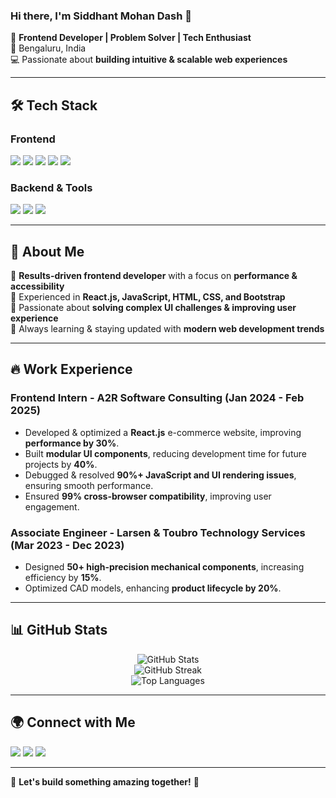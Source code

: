 ### Hi there, I'm **Siddhant Mohan Dash** 👋

🚀 **Frontend Developer | Problem Solver | Tech Enthusiast**  
📍 Bengaluru, India  
💻 Passionate about **building intuitive & scalable web experiences**  

---

## 🛠️ Tech Stack

### **Frontend**
<p>
  <img src="https://img.shields.io/badge/HTML5-%23E34F26.svg?style=for-the-badge&logo=html5&logoColor=white"/>
  <img src="https://img.shields.io/badge/CSS3-%231572B6.svg?style=for-the-badge&logo=css3&logoColor=white"/>
  <img src="https://img.shields.io/badge/JavaScript-%23F7DF1E.svg?style=for-the-badge&logo=javascript&logoColor=black"/>
  <img src="https://img.shields.io/badge/React-%2361DAFB.svg?style=for-the-badge&logo=react&logoColor=black"/>
  <img src="https://img.shields.io/badge/Bootstrap-%237952B3.svg?style=for-the-badge&logo=bootstrap&logoColor=white"/>
</p>

### **Backend & Tools**
<p>
  <img src="https://img.shields.io/badge/Node.js-%2343853D.svg?style=for-the-badge&logo=node.js&logoColor=white"/>
  <img src="https://img.shields.io/badge/Git-%23F05032.svg?style=for-the-badge&logo=git&logoColor=white"/>
  <img src="https://img.shields.io/badge/Figma-%23F24E1E.svg?style=for-the-badge&logo=figma&logoColor=white"/>
</p>

---

## 📌 About Me
🔹 **Results-driven frontend developer** with a focus on **performance & accessibility**  
🔹 Experienced in **React.js, JavaScript, HTML, CSS, and Bootstrap**  
🔹 Passionate about **solving complex UI challenges & improving user experience**  
🔹 Always learning & staying updated with **modern web development trends**  

---

## 🔥 Work Experience

### Frontend Intern - **A2R Software Consulting** (Jan 2024 - Feb 2025)  
- Developed & optimized a **React.js** e-commerce website, improving **performance by 30%**.  
- Built **modular UI components**, reducing development time for future projects by **40%**.  
- Debugged & resolved **90%+ JavaScript and UI rendering issues**, ensuring smooth performance.  
- Ensured **99% cross-browser compatibility**, improving user engagement.  

### Associate Engineer - **Larsen & Toubro Technology Services** (Mar 2023 - Dec 2023)  
- Designed **50+ high-precision mechanical components**, increasing efficiency by **15%**.  
- Optimized CAD models, enhancing **product lifecycle by 20%**.  

---

## 📊 GitHub Stats

<p align="center">
  <img src="https://github-readme-stats.vercel.app/api?username=Siddhant-ani&show_icons=true&theme=radical" alt="GitHub Stats" />
  <br/>
  <img src="https://github-readme-streak-stats.herokuapp.com/?user=Siddhant-ani&theme=radical" alt="GitHub Streak" />
  <br/>
  <img src="https://github-readme-stats.vercel.app/api/top-langs/?username=Siddhant-ani&layout=compact&theme=radical" alt="Top Languages" />
</p>

---

## 🌍 Connect with Me
<p>
  <a href="https://github.com/Siddhant-ani"><img src="https://img.shields.io/badge/GitHub-%23181717.svg?style=for-the-badge&logo=github&logoColor=white"/></a>
  <a href="https://www.linkedin.com/in/siddhant-mohan-dash"><img src="https://img.shields.io/badge/LinkedIn-%230A66C2.svg?style=for-the-badge&logo=linkedin&logoColor=white"/></a>
  <a href="mailto:siddhantdash1212@gmail.com"><img src="https://img.shields.io/badge/Gmail-%23D14836.svg?style=for-the-badge&logo=gmail&logoColor=white"/></a>
</p>

---

🚀 **Let's build something amazing together!** 🎯
